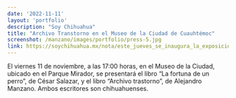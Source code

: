 ```yaml
---
date: '2022-11-11'
layout: 'portfolio'
description: "Soy Chihuahua"
title: "Archivo Transtorno en el Museo de la Ciudad de Cuauhtémoc"
screenshot: /manzano/images/portfolio/press-5.jpg
link: https://soychihuahua.mx/nota/este_jueves_se_inaugura_la_exposicion_salon_de_otono_en_cuauhtemoc_431
---
```


El viernes 11 de noviembre, a las 17:00 horas, en el Museo de la Ciudad, ubicado en el Parque Mirador, se presentará el libro “La fortuna de un perro”, de César Salazar, y el libro “Archivo trastorno”, de Alejandro Manzano. Ambos escritores son chihuahuenses.
